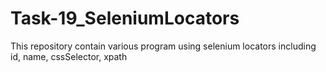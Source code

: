 # Task-19_SeleniumLocators
This repository contain various program using selenium locators including id, name, cssSelector, xpath
